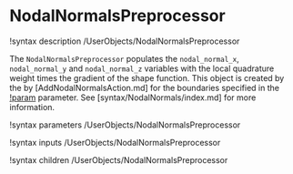 # NodalNormalsPreprocessor

!syntax description /UserObjects/NodalNormalsPreprocessor

The `NodalNormalsPreprocessor` populates the `nodal_normal_x`, `nodal_normal_y` and `nodal_normal_z`
variables with the local quadrature weight times the gradient of the shape function.
This object is created by the by [AddNodalNormalsAction.md]
for the boundaries specified in the [!param](/NodalNormals/AddNodalNormalsAction/boundary)
parameter. See [syntax/NodalNormals/index.md] for more information.

!syntax parameters /UserObjects/NodalNormalsPreprocessor

!syntax inputs /UserObjects/NodalNormalsPreprocessor

!syntax children /UserObjects/NodalNormalsPreprocessor
